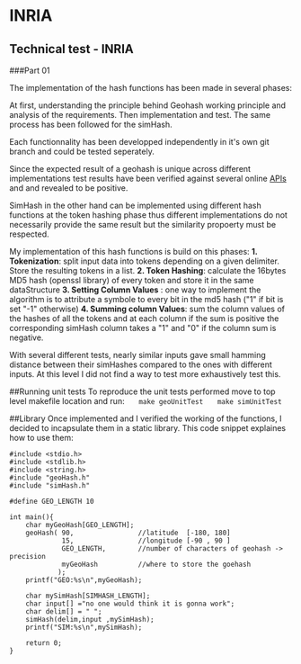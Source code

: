# INRIA
## Technical test - INRIA

###Part 01

The implementation of the hash functions has been made in several phases:

At first, understanding the principle behind Geohash working principle and analysis of the requirements. Then implementation and test. The same process has been followed for the simHash.

Each functionnality has been developped independently in it's own git branch and could be tested seperately.

Since the expected result of a geohash is unique across different implementations test results have been verified against several online [APIs](https://www.movable-type.co.uk/scripts/geohash.html) and and revealed to be positive.  

SimHash in the other hand can be implemented using different hash functions at the token hashing phase thus different implementations do not necessarily provide the same result but the similarity propoerty must be respected.

My implementation of this hash functions is build on this phases:
    **1. Tokenization**: split input data into tokens depending on a given delimiter. Store the resulting tokens in a list.
    **2. Token Hashing**: calculate the 16bytes MD5 hash (openssl library) of every token and store it in the same dataStructure 
    **3. Setting Column Values** : one way to implement the algorithm is to attribute a symbole to every bit in the md5 hash ("1" if bit is set "-1" otherwise)
    **4. Summing column Values**: sum the column values of the hashes of all the tokens and at each column if the sum is positive the corresponding simHash column takes a "1" and "0" if the column sum is negative.

With several different tests, nearly similar inputs gave small hamming distance between their simHashes compared to the ones with different inputs.
At this level I did not find a way to test more exhaustively test this. 


##Running unit tests
To reproduce the unit tests performed move to top level makefile location and run:
    ``   make geoUnitTest``
    ``   make simUnitTest``


##Library
Once implemented and I verified the working of the functions, I decided to incapsulate them in a static library. This code snippet explaines how to use them:
    
    #include <stdio.h>
    #include <stdlib.h>
    #include <string.h> 
    #include "geoHash.h" 
    #include "simHash.h"

    #define GEO_LENGTH 10

    int main(){
        char myGeoHash[GEO_LENGTH];
        geoHash( 90,                //latitude  [-180, 180] 
                 15,                //longitude [-90 , 90 ]
                 GEO_LENGTH,        //number of characters of geohash -> precision
                 myGeoHash          //where to store the goehash
                );
        printf("GEO:%s\n",myGeoHash);

        char mySimHash[SIMHASH_LENGTH];
        char input[] ="no one would think it is gonna work";
        char delim[] = " "; 
        simHash(delim,input ,mySimHash);
        printf("SIM:%s\n",mySimHash);

        return 0;
    }
